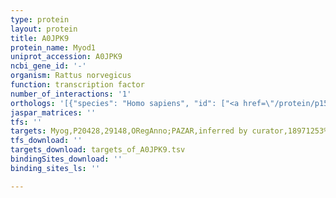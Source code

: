 ```yaml
---
type: protein
layout: protein
title: A0JPK9
protein_name: Myod1
uniprot_accession: A0JPK9
ncbi_gene_id: '-'
organism: Rattus norvegicus
function: transcription factor
number_of_interactions: '1'
orthologs: '[{"species": "Homo sapiens", "id": ["<a href=\"/protein/p15172\">P15172</a>"]}, {"species": "Danio rerio", "id": ["<a href=\"/protein/q90477\">Q90477</a>"]}, {"species": "Mus musculus", "id": ["<a href=\"/protein/p10085\">P10085</a>"]}]'
jaspar_matrices: ''
tfs: ''
targets: Myog,P20428,29148,ORegAnno;PAZAR,inferred by curator,18971253%5Buid%5D+OR+26578589%5Buid%5D,No
tfs_download: ''
targets_download: targets_of_A0JPK9.tsv
bindingSites_download: ''
binding_sites_ls: ''

---
```

